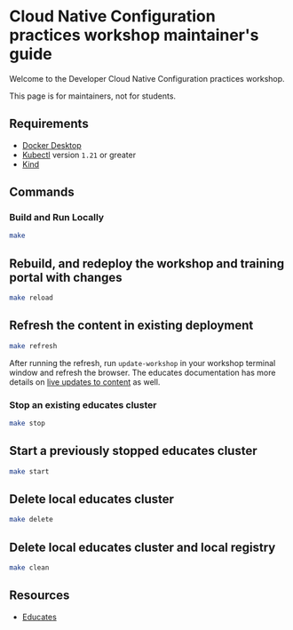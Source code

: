 # Cloud Native Configuration practices workshop maintainer's guide

Welcome to the Developer Cloud Native Configuration practices workshop.

This page is for maintainers, not for students.

## Requirements

- [Docker Desktop](https://www.docker.com/get-started)
- [Kubectl](https://kubernetes.io/docs/tasks/tools/#kubectl) version `1.21` or greater
- [Kind](https://kind.sigs.k8s.io/)

## Commands

### Build and Run Locally

```bash
make
```

## Rebuild, and redeploy the workshop and training portal with changes

```bash
make reload
```

## Refresh the content in existing deployment

```bash
make refresh
```

After running the refresh, run `update-workshop` in your workshop terminal
window and refresh the browser.
The educates documentation has more details on
[live updates to content](https://docs.edukates.io/en/latest/workshop-content/working-on-content.html#live-updates-to-the-content)
as well.

### Stop an existing educates cluster

```bash
make stop
```

## Start a previously stopped educates cluster

```bash
make start
```

## Delete local educates cluster

```bash
make delete
```

## Delete local educates cluster and local registry

```bash
make clean
```

## Resources

- [Educates](https://docs.edukates.io/)